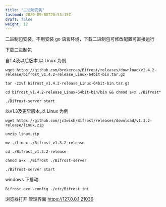 ```yaml
---
title: "二进制安装"
lastmod: 2020-09-08T20:53:15Z
draft: false
weight: 12
---
```




二进制包安装，不用安装 go 语言环境，下载二进制包可修改配置可直接运行

下载二进制包


自1.4及以后版本,以 Linux 为例


```
wget https://github.com/brokercap/Bifrost/releases/download/v1.4.2-release/bifrost_v1.4.2-release_Linux-64bit-bin.tar.gz

tar -zxvf bifrost_v1.4.2-release_Linux-64bit-bin.tar.gz

cd bifrost_v1.4.2-release_Linux-64bit-bin/bin && chmod a+x ./Bifrost*

./Bifrost-server start
```



以v1.3及更早版本,以 Linux 为例

```
wget https://github.com/jc3wish/Bifrost/releases/download/v1.3.2-release/linux.zip

unzip linux.zip 

mv ./linux ./Bifrost_v1.3.2-release

cd ./Bifrost_v1.3.2-release

chmod a+x ./Bifrost ./Bifrost-server

./Bifrost-server start
```



windows 下启动

```
Bifrost.exe -config ./etc/Bifrost.ini

```

浏览器打开 管理界面  https://127.0.0.1:21036
